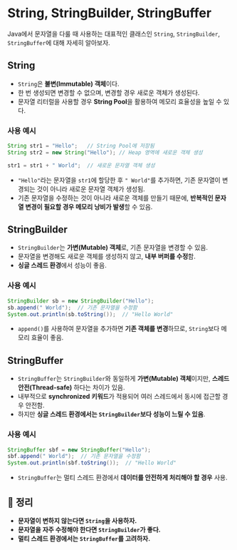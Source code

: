 # String, StringBuilder, StringBuffer

Java에서 문자열을 다룰 때 사용하는 대표적인 클래스인 `String`, `StringBuilder`, `StringBuffer`에 대해 자세히 알아보자.

## String

- `String`은 **불변(Immutable) 객체**이다.
- 한 번 생성되면 변경할 수 없으며, 변경할 경우 새로운 객체가 생성된다.
- 문자열 리터럴을 사용할 경우 **String Pool**을 활용하여 메모리 효율성을 높일 수 있다.

### **사용 예시**

```java
String str1 = "Hello";   // String Pool에 저장됨
String str2 = new String("Hello"); // Heap 영역에 새로운 객체 생성

str1 = str1 + " World";  // 새로운 문자열 객체 생성
```

- `"Hello"`라는 문자열을 `str1`에 할당한 후 `" World"`를 추가하면, 기존 문자열이 변경되는 것이 아니라 새로운 문자열 객체가 생성됨.
- 기존 문자열을 수정하는 것이 아니라 새로운 객체를 만들기 때문에, **반복적인 문자열 변경이 필요할 경우 메모리 낭비가 발생**할 수 있음.

## StringBuilder

- `StringBuilder`는 **가변(Mutable) 객체**로, 기존 문자열을 변경할 수 있음.
- 문자열을 변경해도 새로운 객체를 생성하지 않고, **내부 버퍼를 수정**함.
- **싱글 스레드 환경**에서 성능이 좋음.

### 사용 예시

```java
StringBuilder sb = new StringBuilder("Hello");
sb.append(" World");  // 기존 문자열을 수정함
System.out.println(sb.toString());  // "Hello World"
```

- `append()`를 사용하여 문자열을 추가하면 **기존 객체를 변경**하므로, `String`보다 메모리 효율이 좋음.

## StringBuffer

- `StringBuffer`는 `StringBuilder`와 동일하게 **가변(Mutable) 객체**이지만, **스레드 안전(Thread-safe)** 하다는 차이가 있음.
- 내부적으로 **synchronized 키워드**가 적용되어 여러 스레드에서 동시에 접근할 경우 안전함.
- 하지만 **싱글 스레드 환경에서는 `StringBuilder`보다 성능이 느릴 수 있음**.

### 사용 예시

```java
StringBuffer sbf = new StringBuffer("Hello");
sbf.append(" World");  // 기존 문자열을 수정함
System.out.println(sbf.toString());  // "Hello World"
```

- `StringBuffer`는 멀티 스레드 환경에서 **데이터를 안전하게 처리해야 할 경우** 사용.

## 🎯 정리

- **문자열이 변하지 않는다면 `String`을 사용하자.**
- **문자열을 자주 수정해야 한다면 `StringBuilder`가 좋다.**
- **멀티 스레드 환경에서는 `StringBuffer`를 고려하자.**
